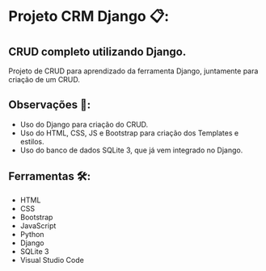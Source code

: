 # Projeto CRM Django  📋:
## CRUD completo utilizando Django.

Projeto de CRUD para aprendizado da ferramenta Django, juntamente para criação de um CRUD.

## Observações :pencil::

- Uso do Django para criação do CRUD. 
- Uso do HTML, CSS, JS e Bootstrap para criação dos Templates e estilos.
- Uso do banco de dados SQLite 3, que já vem integrado no Django.



## Ferramentas :hammer_and_wrench::

- HTML
- CSS
- Bootstrap
- JavaScript
- Python
- Django
- SQLite 3
- Visual Studio Code

